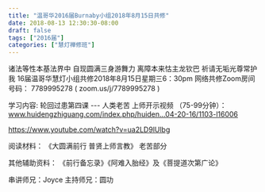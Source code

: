 ```yaml
---
title: "温哥华2016届Burnaby小组2018年8月15日共修"
date: 2018-08-13 12:30:30-08:00
draft: false
tags: ["2016届"]
categories: ["慧灯禅修班"]
---
```

诸法等性本基法界中 自现圆满三身游舞力
离障本来怙主龙钦巴 祈请无垢光尊常护我
16届温哥华慧灯小组共修2018年8月15日星期三6：30pm
网络共修Zoom房间号码： 7789995278 ( zoom.us/j/7789995278 )

学习内容: 轮回过患第四课 --- 人类老苦
上师开示视频 （75-99分钟）：
www.huidengzhiguang.com/index.php/huiden...04-20-16/1103-l16006 

https://www.youtube.com/watch?v=ua2LD9lUlbg

阅读材料：
《大圆满前行 普贤上师言教》 老苦部分

其他辅助资料：
《前行备忘录》《阿难入胎经》及《菩提道次第广论》

串讲师兄：Joyce
主持师兄：圆功

